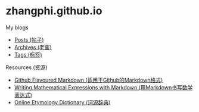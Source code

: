 
#  zhangphi.github.io
My blogs 


* [Posts (帖子)](./posts/) 
* [Archives (老窖)](./archives/)
* [Tags (标签)](./tags/)



Resources (资源)
* [Github Flavoured Markdown (适用于Github的Markdown格式)](https://docs.github.com/en/get-started/writing-on-github/getting-started-with-writing-and-formatting-on-github/basic-writing-and-formatting-syntax )
* [Writing Mathematical Expressions with Markdown (用Markdown书写数学表达式)](https://docs.github.com/en/get-started/writing-on-github/working-with-advanced-formatting/writing-mathematical-expressions)
* [Online Etymology Dictionary (词源辞典)](https://www.etymonline.com/)
